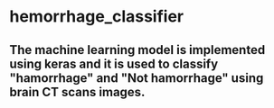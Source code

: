 # hemorrhage_classifier
## The machine learning model is implemented using keras and it is used to classify "hamorrhage" and "Not hamorrhage" using brain CT scans images.
